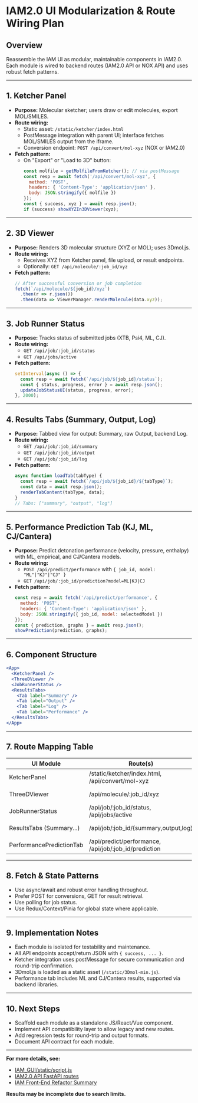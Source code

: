 # IAM2.0 UI Modularization & Route Wiring Plan

## Overview

Reassemble the IAM UI as modular, maintainable components in IAM2.0. Each module is wired to backend routes (IAM2.0 API or NOX API) and uses robust fetch patterns.

---

## 1. **Ketcher Panel**

- **Purpose:** Molecular sketcher; users draw or edit molecules, export MOL/SMILES.
- **Route wiring:** 
  - Static asset: `/static/ketcher/index.html`
  - PostMessage integration with parent UI; interface fetches MOL/SMILES output from the iframe.
  - Conversion endpoint: `POST /api/convert/mol-xyz` (NOX or IAM2.0)
- **Fetch pattern:** 
  - On "Export" or "Load to 3D" button:
    ```js
    const molfile = getMolfileFromKetcher(); // via postMessage
    const resp = await fetch('/api/convert/mol-xyz', {
      method: 'POST',
      headers: { 'Content-Type': 'application/json' },
      body: JSON.stringify({ molfile })
    });
    const { success, xyz } = await resp.json();
    if (success) showXYZIn3DViewer(xyz);
    ```

---

## 2. **3D Viewer**

- **Purpose:** Renders 3D molecular structure (XYZ or MOL); uses 3Dmol.js.
- **Route wiring:**
  - Receives XYZ from Ketcher panel, file upload, or result endpoints.
  - Optionally: `GET /api/molecule/:job_id/xyz`
- **Fetch pattern:**
  ```js
  // After successful conversion or job completion
  fetch(`/api/molecule/${job_id}/xyz`)
    .then(r => r.json())
    .then(data => ViewerManager.renderMolecule(data.xyz));
  ```

---

## 3. **Job Runner Status**

- **Purpose:** Tracks status of submitted jobs (XTB, Psi4, ML, CJ).
- **Route wiring:**
  - `GET /api/job/:job_id/status`
  - `GET /api/jobs/active`
- **Fetch pattern:**
  ```js
  setInterval(async () => {
    const resp = await fetch(`/api/job/${job_id}/status`);
    const { status, progress, error } = await resp.json();
    updateJobStatusUI(status, progress, error);
  }, 2000);
  ```

---

## 4. **Results Tabs (Summary, Output, Log)**

- **Purpose:** Tabbed view for output: Summary, raw Output, backend Log.
- **Route wiring:**
  - `GET /api/job/:job_id/summary`
  - `GET /api/job/:job_id/output`
  - `GET /api/job/:job_id/log`
- **Fetch pattern:**
  ```js
  async function loadTab(tabType) {
    const resp = await fetch(`/api/job/${job_id}/${tabType}`);
    const data = await resp.json();
    renderTabContent(tabType, data);
  }
  // Tabs: ["summary", "output", "log"]
  ```

---

## 5. **Performance Prediction Tab (KJ, ML, CJ/Cantera)**

- **Purpose:** Predict detonation performance (velocity, pressure, enthalpy) with ML, empirical, and CJ/Cantera models.
- **Route wiring:**
  - `POST /api/predict/performance` with `{ job_id, model: "ML"|"KJ"|"CJ" }`
  - `GET /api/job/:job_id/prediction?model=ML|KJ|CJ`
- **Fetch pattern:**
  ```js
  const resp = await fetch('/api/predict/performance', {
    method: 'POST',
    headers: { 'Content-Type': 'application/json' },
    body: JSON.stringify({ job_id, model: selectedModel })
  });
  const { prediction, graphs } = await resp.json();
  showPrediction(prediction, graphs);
  ```

---

## 6. **Component Structure**

```jsx
<App>
  <KetcherPanel />
  <ThreeDViewer />
  <JobRunnerStatus />
  <ResultsTabs>
    <Tab label="Summary" />
    <Tab label="Output" />
    <Tab label="Log" />
    <Tab label="Performance" />
  </ResultsTabs>
</App>
```

---

## 7. **Route Mapping Table**

| UI Module                 | Route(s)                                 | Data Flow              |
|---------------------------|------------------------------------------|------------------------|
| KetcherPanel              | /static/ketcher/index.html, /api/convert/mol-xyz | MOL → XYZ             |
| ThreeDViewer              | /api/molecule/:job_id/xyz                | XYZ → 3Dmol.js         |
| JobRunnerStatus           | /api/job/:job_id/status, /api/jobs/active| Job status             |
| ResultsTabs (Summary...)  | /api/job/:job_id/{summary,output,log}    | Output JSON/text/log   |
| PerformancePredictionTab  | /api/predict/performance, /api/job/:job_id/prediction | Metrics, graphs        |

---

## 8. **Fetch & State Patterns**

- Use async/await and robust error handling throughout.
- Prefer POST for conversions, GET for result retrieval.
- Use polling for job status.
- Use Redux/Context/Pinia for global state where applicable.

---

## 9. **Implementation Notes**

- Each module is isolated for testability and maintenance.
- All API endpoints accept/return JSON with `{ success, ... }`.
- Ketcher integration uses postMessage for secure communication and round-trip confirmation.
- 3Dmol.js is loaded as a static asset (`/static/3Dmol-min.js`).
- Performance tab includes ML and CJ/Cantera results, supported via backend libraries.

---

## 10. **Next Steps**

- Scaffold each module as a standalone JS/React/Vue component.
- Implement API compatibility layer to allow legacy and new routes.
- Add regression tests for round-trip and output formats.
- Document API contract for each module.

---

**For more details, see:**
- [IAM_GUI/static/script.js](https://github.com/lewispoul/IAM/blob/main/IAM_GUI/static/script.js)
- [IAM2.0 API FastAPI routes](https://github.com/lewispoul/nox)
- [IAM Front-End Refactor Summary](https://github.com/lewispoul/IAM/blob/main/FRONT_END_REFACTOR_SUMMARY.md)

**Results may be incomplete due to search limits.**
